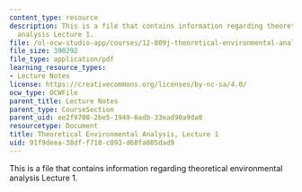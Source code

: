 ```yaml
---
content_type: resource
description: This is a file that contains information regarding theoretical environmental
  analysis Lecture 1.
file: /ol-ocw-studio-app/courses/12-009j-theoretical-environmental-analysis-spring-2015/91f9deea38dff718c093d68fa005dad9_MIT12_009JS15_1intro.pdf
file_size: 390292
file_type: application/pdf
learning_resource_types:
- Lecture Notes
license: https://creativecommons.org/licenses/by-nc-sa/4.0/
ocw_type: OCWFile
parent_title: Lecture Notes
parent_type: CourseSection
parent_uid: ee2f9708-2be5-1949-6adb-33ead90a9da8
resourcetype: Document
title: Theoretical Environmental Analysis, Lecture 1
uid: 91f9deea-38df-f718-c093-d68fa005dad9
---
```

This is a file that contains information regarding theoretical environmental analysis Lecture 1.